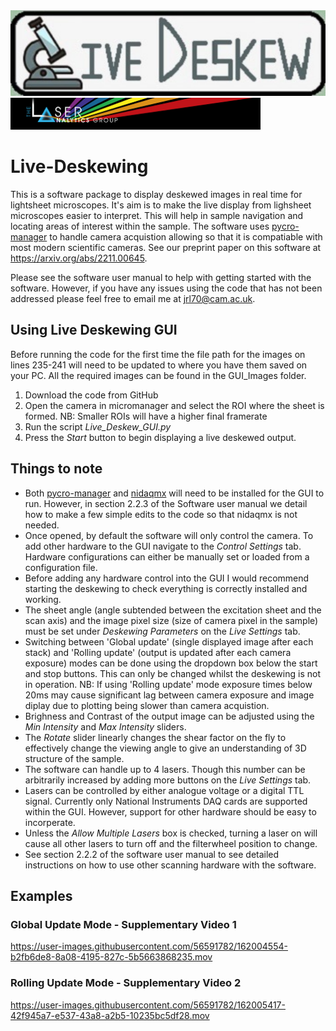 <img src="GUI_Images/LiveDeskewLogo.jpg" width="600">
<img src="GUI_Images/LAG_Logo.png" width="400">


# Live-Deskewing
This is a software package to display deskewed images in real time for lightsheet microscopes. It's aim is to make the live display from lighsheet microscopes easier to interpret. This will help in sample navigation and locating areas of interest within the sample. The software uses [pycro-manager](https://github.com/micro-manager/pycro-manager) to handle camera acquistion allowing so that it is compatiable with most modern scientific cameras. See our preprint paper on this software at https://arxiv.org/abs/2211.00645.

Please see the software user manual to help with getting started with the software. However, if you have any issues using the code that has not been addressed please feel free to email me at jrl70@cam.ac.uk. 

## Using Live Deskewing GUI
Before running the code for the first time the file path for the images on lines 235-241 will need to be updated to where you have them saved on your PC. All the required images can be found in the GUI_Images folder.

1) Download the code from GitHub
2) Open the camera in micromanager and select the ROI where the sheet is formed. NB: Smaller ROIs will have a higher final framerate
3) Run the script *Live_Deskew_GUI.py*
4) Press the *Start* button to begin displaying a live deskewed output.

## Things to note
- Both [pycro-manager](https://github.com/micro-manager/pycro-manager) and [nidaqmx](https://github.com/ni/nidaqmx-python) will need to be installed for the GUI to run. However, in section 2.2.3 of the Software user manual we detail how to make a few simple edits to the code so that nidaqmx is not needed. 
- Once opened, by default the software will only control the camera. To add other hardware to the GUI navigate to the *Control Settings* tab. Hardware configurations can either be manually set or loaded from a configuration file. 
- Before adding any hardware control into the GUI I would recommend starting the deskewing to check everything is correctly installed and working.  
- The sheet angle (angle subtended between the excitation sheet and the scan axis) and the image pixel size (size of camera pixel in the sample) must be set under *Deskewing Parameters* on the *Live Settings* tab. 
- Switching between 'Global update' (single displayed image after each stack) and 'Rolling update' (output is updated after each camera exposure) modes can be done using the dropdown box below the start and stop buttons. This can only be changed whilst the deskewing is not in operation. NB: If using 'Rolling update' mode exposure times below 20ms may cause significant lag between camera exposure and image diplay due to plotting being slower than camera acquistion. 
- Brighness and Contrast of the output image can be adjusted using the *Min Intensity* and *Max Intensity* sliders. 
- The *Rotate* slider linearly changes the shear factor on the fly to effectively change the viewing angle to give an understanding of 3D structure of the sample. 
- The software can handle up to 4 lasers. Though this number can be arbitrarily increased by adding more buttons on the *Live Settings* tab. 
- Lasers can be controlled by either analogue voltage or a digital TTL signal. Currently only National Instruments DAQ cards are supported within the GUI. However, support for other hardware should be easy to incorperate. 
- Unless the *Allow Multiple Lasers* box is checked, turning a laser on will cause all other lasers to turn off and the filterwheel position to change. 
- See section 2.2.2 of the software user manual to see detailed instructions on how to use other scanning hardware with the software. 

## Examples

### Global Update Mode - Supplementary Video 1

https://user-images.githubusercontent.com/56591782/162004554-b2fb6de8-8a08-4195-827c-5b5663868235.mov

### Rolling Update Mode - Supplementary Video 2

https://user-images.githubusercontent.com/56591782/162005417-42f945a7-e537-43a8-a2b5-10235bc5df28.mov


